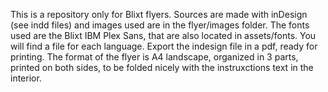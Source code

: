 This is a repository only for Blixt flyers.
Sources are made with inDesign (see indd files) and images used are in the flyer/images folder.
The fonts used are the Blixt IBM Plex Sans, that are also located in assets/fonts.
You will find a file for each language.
Export the indesign file in a pdf, ready for printing.
The format of the flyer is A4 landscape, organized in 3 parts, printed on both sides, to be folded nicely with the instruxctions text in the interior.
